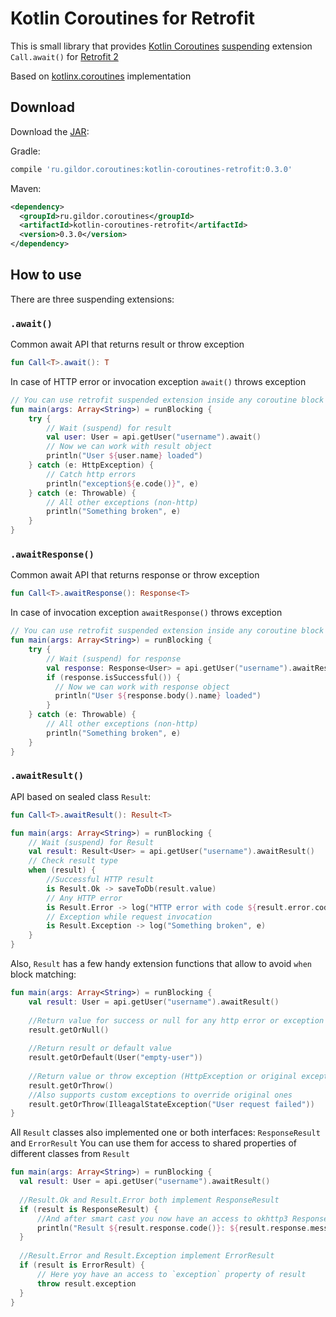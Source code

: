 # Kotlin Coroutines for Retrofit

This is small library that provides  [Kotlin Coroutines](https://github.com/Kotlin/kotlin-coroutines/blob/master/kotlin-coroutines-informal.md) [suspending](https://github.com/Kotlin/kotlin-coroutines/blob/master/kotlin-coroutines-informal.md#suspending-functions) extension `Call.await()` for [Retrofit 2](https://github.com/square/retrofit)

Based on [kotlinx.coroutines](https://github.com/Kotlin/kotlinx.coroutines) implementation

## Download
Download the [JAR](https://bintray.com/gildor/maven/kotlin-coroutines-retrofit#files/ru/gildor/coroutines/kotlin-coroutines-retrofit):

Gradle:

```groovy
compile 'ru.gildor.coroutines:kotlin-coroutines-retrofit:0.3.0'
```

Maven:

```xml
<dependency>
  <groupId>ru.gildor.coroutines</groupId>
  <artifactId>kotlin-coroutines-retrofit</artifactId>
  <version>0.3.0</version>
</dependency>
```


## How to use
There are three suspending extensions:

### `.await()`

Common await API that returns result or throw exception
```kotlin
fun Call<T>.await(): T
```

In case of HTTP error or invocation exception `await()` throws exception

```kotlin
// You can use retrofit suspended extension inside any coroutine block
fun main(args: Array<String>) = runBlocking {
    try {
        // Wait (suspend) for result
        val user: User = api.getUser("username").await()
        // Now we can work with result object
        println("User ${user.name} loaded")
    } catch (e: HttpException) {
        // Catch http errors
        println("exception${e.code()}", e)
    } catch (e: Throwable) {
        // All other exceptions (non-http)
        println("Something broken", e)
    }
}
```

### `.awaitResponse()`

Common await API that returns response or throw exception
```kotlin
fun Call<T>.awaitResponse(): Response<T>
```

In case of invocation exception `awaitResponse()` throws exception

```kotlin
// You can use retrofit suspended extension inside any coroutine block
fun main(args: Array<String>) = runBlocking {
    try {
        // Wait (suspend) for response
        val response: Response<User> = api.getUser("username").awaitResponse()
        if (response.isSuccessful()) {
          // Now we can work with response object
          println("User ${response.body().name} loaded")
        }
    } catch (e: Throwable) {
        // All other exceptions (non-http)
        println("Something broken", e)
    }
}
```

### `.awaitResult()`

API based on sealed class `Result`:

```kotlin
fun Call<T>.awaitResult(): Result<T>
```

```kotlin
fun main(args: Array<String>) = runBlocking {
    // Wait (suspend) for Result
    val result: Result<User> = api.getUser("username").awaitResult()
    // Check result type
    when (result) {
        //Successful HTTP result
        is Result.Ok -> saveToDb(result.value)
        // Any HTTP error
        is Result.Error -> log("HTTP error with code ${result.error.code()}", result.error)
        // Exception while request invocation
        is Result.Exception -> log("Something broken", e)
    }
}
```

Also, `Result` has a few handy extension functions that allow to avoid `when` block matching:

```kotlin
fun main(args: Array<String>) = runBlocking {
    val result: User = api.getUser("username").awaitResult()
    
    //Return value for success or null for any http error or exception
    result.getOrNull()
    
    //Return result or default value
    result.getOrDefault(User("empty-user"))
    
    //Return value or throw exception (HttpException or original exception)
    result.getOrThrow()
    //Also supports custom exceptions to override original ones
    result.getOrThrow(IlleagalStateException("User request failed"))
}
```

All `Result` classes also implemented one or both interfaces: `ResponseResult` and `ErrorResult`
You can use them for access to shared properties of different classes from `Result`
 
```kotlin
fun main(args: Array<String>) = runBlocking {
  val result: User = api.getUser("username").awaitResult()
  
  //Result.Ok and Result.Error both implement ResponseResult
  if (result is ResponseResult) {
      //And after smart cast you now have an access to okhttp3 Response property of result
      println("Result ${result.response.code()}: ${result.response.message()}")
  }
  
  //Result.Error and Result.Exception implement ErrorResult
  if (result is ErrorResult) {
      // Here yoy have an access to `exception` property of result
      throw result.exception
  }
}
```

